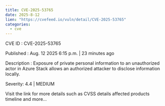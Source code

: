 ```yaml
--- 
title: CVE-2025-53765
date: 2025-8-12
lien: "https://cvefeed.io/vuln/detail/CVE-2025-53765"
categories:
  - cve
---
```


CVE ID : CVE-2025-53765

Published :  Aug. 12
2025
6:15 p.m. | 23 minutes ago

Description : Exposure of private personal information to an unauthorized actor in Azure Stack allows an authorized attacker to disclose information locally.

Severity: 4.4 | MEDIUM

Visit the link for more details
such as CVSS details
affected products
timeline
and more...
